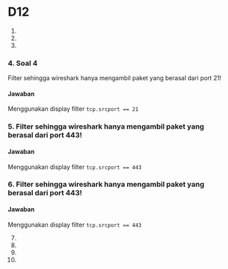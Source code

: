 # D12

1.
2.
3.
### 4. Soal 4

Filter sehingga wireshark hanya mengambil paket yang berasal dari port 21!

#### Jawaban

Menggunakan display filter `tcp.srcport == 21`

### 5. Filter sehingga wireshark hanya mengambil paket yang berasal dari port 443!

#### Jawaban

Menggunakan display filter `tcp.srcport == 443`

### 6. Filter sehingga wireshark hanya mengambil paket yang berasal dari port 443!

#### Jawaban

Menggunakan display filter `tcp.srcport == 443`

7.
8.
9.
10.

